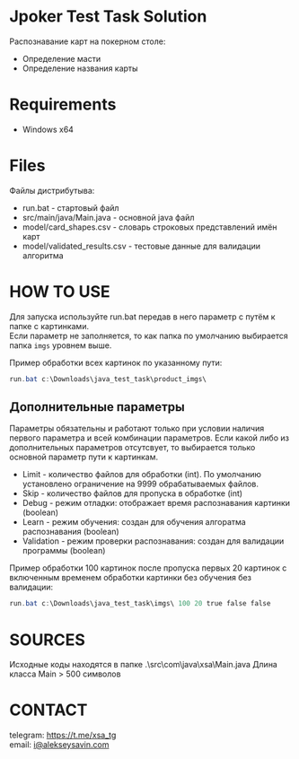 # Jpoker Test Task Solution
Распознавание карт на покерном столе:
- Определение масти
- Определение названия карты

# Requirements
- Windows x64

# Files
Файлы дистрибутыва:
- run.bat - стартовый файл
- src/main/java/Main.java - основной java файл
- model/card_shapes.csv - словарь строковых представлений имён карт
- model/validated_results.csv - тестовые данные для валидации алгоритма

# HOW TO USE

Для запуска используйте run.bat передав в него параметр с путём к папке с картинками.   
Если параметр не заполняется, то как папка по умолчанию выбирается папка `imgs` уровнем выше.

Пример обработки всех картинок по указанному пути:
```powershell
run.bat с:\Downloads\java_test_task\product_imgs\
```

## Дополнительные параметры
Параметры обязательны и работают только при условии наличия первого параметра и всей комбинации параметров. 
Если какой либо из дополнительных параметров отсутсвует, то выбирается только основной параметр пути к картинкам.

- Limit - количество файлов для обработки (int). По умолчанию установлено ограничение на 9999 обрабатываемых файлов.
- Skip - количество файлов для пропуска в обработке (int)
- Debug - режим отладки: отображает время распознавания картинки (boolean)
- Learn - режим обучения: создан для обучения алгоратма распознавания (boolean)
- Validation - режим проверки распознавания: создан для валидации программы (boolean)

Пример обработки 100 картинок после пропуска первых 20 картинок с включенным временем обработки картинки без обучения без валидации:
```powershell
run.bat с:\Downloads\java_test_task\imgs\ 100 20 true false false
```

# SOURCES
Исходные коды находятся в папке .\src\com\java\xsa\Main.java
Длина класса Main > 500 символов

# CONTACT
telegram: https://t.me/xsa_tg  
email: i@alekseysavin.com
